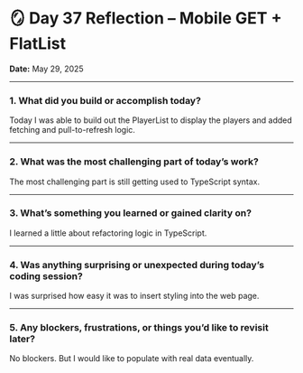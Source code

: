 # 🪞 Day 37 Reflection – Mobile GET + FlatList

**Date:** May 29, 2025

---

### 1. What did you build or accomplish today?

Today I was able to build out the PlayerList to display the players and added fetching and pull-to-refresh logic.

---

### 2. What was the most challenging part of today’s work?

The most challenging part is still getting used to TypeScript syntax.

---

### 3. What’s something you learned or gained clarity on?

I learned a little about refactoring logic in TypeScript.

---

### 4. Was anything surprising or unexpected during today’s coding session?

I was surprised how easy it was to insert styling into the web page.

---

### 5. Any blockers, frustrations, or things you’d like to revisit later?

No blockers. But I would like to populate with real data eventually.
